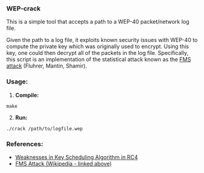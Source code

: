 ### WEP-crack

This is a simple tool that accepts a path to a WEP-40 packet/network log file.

Given the path to a log file, it exploits known security issues with  WEP-40 to compute
the private key which was originally used to encrypt.  Using this key, one could then decrypt 
all of the packets in the log file. Specifically, this script is an implementation of the 
statistical attack known as the [FMS attack](http://www.crypto.com/papers/others/rc4_ksaproc.pdf) (Fluhrer, Mantin, Shamir). 

### Usage:

1) **Compile:**

  `make`

2) **Run:**

  `./crack /path/to/logfile.wep`
 

### References: 

- [Weaknesses in Key Scheduling Algorithm in RC4](http://www.crypto.com/papers/others/rc4_ksaproc.pdf)
- [FMS Attack (Wikipedia - linked above)](http://en.wikipedia.org/wiki/Fluhrer,_Mantin_and_Shamir_attack)
